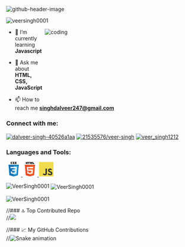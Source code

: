 ![github-header-image](https://github.com/VeerSingh0001/VeerSingh0001/assets/115876530/02efe538-ec9d-4619-a0f5-86f37fd6a077)

<p align="left"> <img src="https://komarev.com/ghpvc/?username=veersingh0001&label=Profile%20views&color=0e75b6&style=flat" alt="veersingh0001" /> </p>  

<img align="right" alt="coding" height ="200" width="400" src="https://raw.githubusercontent.com/rahulbanerjee26/githubProfileReadmeGenerator/main/banners/banner5.gif" alt="VeerSingh0001"/>  

- 🌱 I’m currently learning **Javascript**

- 💬 Ask me about **HTML, CSS, JavaScript**

- 📫 How to reach me **singhdalveer247@gmail.com**

<h3 align="left">Connect with me:</h3>
<p align="left">
<a href="https://linkedin.com/in/dalveer-singh-40526a1aa" target="blank"><img align="center" src="https://raw.githubusercontent.com/rahuldkjain/github-profile-readme-generator/master/src/images/icons/Social/linked-in-alt.svg" alt="dalveer-singh-40526a1aa" height="30" width="40" /></a>
<a href="https://stackoverflow.com/users/21535576/veer-singh" target="blank"><img align="center" src="https://raw.githubusercontent.com/rahuldkjain/github-profile-readme-generator/master/src/images/icons/Social/stack-overflow.svg" alt="21535576/veer-singh" height="30" width="40" /></a>
<a href="https://instagram.com/veer_singh1212" target="blank"><img align="center" src="https://raw.githubusercontent.com/rahuldkjain/github-profile-readme-generator/master/src/images/icons/Social/instagram.svg" alt="veer_singh1212" height="30" width="40" /></a>
</p>

<h3 align="left">Languages and Tools:</h3>
<p align="left"> <a href="https://www.w3schools.com/css/" target="_blank" rel="noreferrer"> <img src="https://raw.githubusercontent.com/devicons/devicon/master/icons/css3/css3-original-wordmark.svg" alt="css3" width="40" height="40"/> </a> <a href="https://www.w3.org/html/" target="_blank" rel="noreferrer"> <img src="https://raw.githubusercontent.com/devicons/devicon/master/icons/html5/html5-original-wordmark.svg" alt="html5" width="40" height="40"/> </a> <a href="https://developer.mozilla.org/en-US/docs/Web/JavaScript" target="_blank" rel="noreferrer"> <img src="https://raw.githubusercontent.com/devicons/devicon/master/icons/javascript/javascript-original.svg" alt="javascript" width="40" height="40"/> </a> </p>

<p><img align="left" src="https://github-readme-stats.vercel.app/api/top-langs?username=VeerSingh0001&show_icons=true&locale=en&layout=compact&theme=tokyonight" alt="VeerSingh0001" /></p>

<p>&nbsp;<img align="center" src="https://github-readme-stats.vercel.app/api?username=VeerSingh0001&show_icons=true&locale=en&theme=tokyonight" alt="VeerSingh0001" /></p>

<p><img style="backgroundColor: black" align="center" src="https://github-readme-streak-stats.herokuapp.com/?user=VeerSingh0001&theme=tokyonight" alt="VeerSingh0001" /></p>  

//### 🔝 Top Contributed Repo  
//![](https://github-contributor-stats.vercel.app/api?username=VeerSingh0001&limit=5&theme=flat&combine_all_yearly_contributions=true)  

//### 📈 My GitHub Contributions  
//![Snake animation](https://github.com/VeerSingh0001/VeerSingh0001/blob/output/github-contribution-grid-snake.svg)

